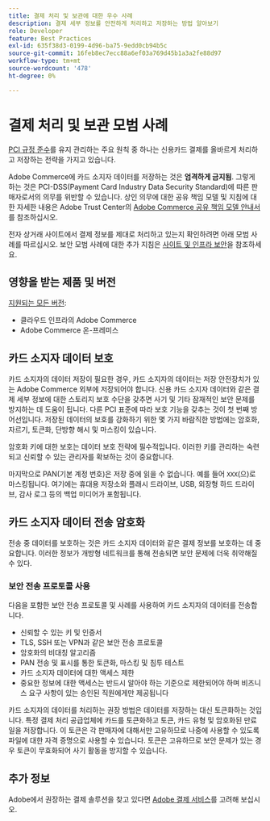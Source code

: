 ```yaml
---
title: 결제 처리 및 보관에 대한 우수 사례
description: 결제 세부 정보를 안전하게 처리하고 저장하는 방법 알아보기
role: Developer
feature: Best Practices
exl-id: 635f38d3-0199-4d96-ba75-9edd0cb94b5c
source-git-commit: 16feb8ec7ecc88a6ef03a769d45b1a3a2fe88d97
workflow-type: tm+mt
source-wordcount: '478'
ht-degree: 0%

---
```


# 결제 처리 및 보관 모범 사례

[PCI 규정 준수](https://experienceleague.adobe.com/docs/commerce-admin/start/compliance/payments/compliance-pci.html)를 유지 관리하는 주요 원칙 중 하나는 신용카드 결제를 올바르게 처리하고 저장하는 전략을 가지고 있습니다.

Adobe Commerce에 카드 소지자 데이터를 저장하는 것은 **엄격하게 금지됨**. 그렇게 하는 것은 PCI-DSS(Payment Card Industry Data Security Standard)에 따른 판매자로서의 의무를 위반할 수 있습니다. 상인 의무에 대한 공유 책임 모델 및 지침에 대한 자세한 내용은 Adobe Trust Center의 [Adobe Commerce 공유 책임 모델 안내서](https://www.adobe.com/content/dam/cc/en/trust-center/ungated/whitepapers/experience-cloud/adobe-commerce-shared-responsibilities-guide.pdf)를 참조하십시오.

전자 상거래 사이트에서 결제 정보를 제대로 처리하고 있는지 확인하려면 아래 모범 사례를 따르십시오. 보안 모범 사례에 대한 추가 지침은 [사이트 및 인프라 보안](../launch/security-best-practices.md)을 참조하세요.

## 영향을 받는 제품 및 버전

[지원되는 모든 버전](../../../release/versions.md):

* 클라우드 인프라의 Adobe Commerce
* Adobe Commerce 온-프레미스

## 카드 소지자 데이터 보호

카드 소지자의 데이터 저장이 필요한 경우, 카드 소지자의 데이터는 저장 안전장치가 있는 Adobe Commerce 외부에 저장되어야 합니다. 신용 카드 소지자 데이터와 같은 결제 세부 정보에 대한 스토리지 보호 수단을 갖추면 사기 및 기타 잠재적인 보안 문제를 방지하는 데 도움이 됩니다. 다른 PCI 표준에 따라 보호 기능을 갖추는 것이 첫 번째 방어선입니다. 저장된 데이터의 보호를 강화하기 위한 몇 가지 바람직한 방법에는 암호화, 자르기, 토큰화, 단방향 해시 및 마스킹이 있습니다.

암호화 키에 대한 보호는 데이터 보호 전략에 필수적입니다. 이러한 키를 관리하는 숙련되고 신뢰할 수 있는 관리자를 확보하는 것이 중요합니다.

마지막으로 PAN(기본 계정 번호)은 저장 중에 읽을 수 없습니다. 예를 들어 `XXX`(으)로 마스킹됩니다. 여기에는 휴대용 저장소와 플래시 드라이브, USB, 외장형 하드 드라이브, 감사 로그 등의 백업 미디어가 포함됩니다.

## 카드 소지자 데이터 전송 암호화

전송 중 데이터를 보호하는 것은 카드 소지자 데이터와 같은 결제 정보를 보호하는 데 중요합니다. 이러한 정보가 개방형 네트워크를 통해 전송되면 보안 문제에 더욱 취약해질 수 있다.

### 보안 전송 프로토콜 사용

다음을 포함한 보안 전송 프로토콜 및 사례를 사용하여 카드 소지자의 데이터를 전송합니다.

* 신뢰할 수 있는 키 및 인증서
* TLS, SSH 또는 VPN과 같은 보안 전송 프로토콜
* 암호화의 비대칭 알고리즘
* PAN 전송 및 표시를 통한 토큰화, 마스킹 및 침투 테스트
* 카드 소지자 데이터에 대한 액세스 제한
* 중요한 정보에 대한 액세스는 반드시 알아야 하는 기준으로 제한되어야 하며 비즈니스 요구 사항이 있는 승인된 직원에게만 제공됩니다

카드 소지자의 데이터를 처리하는 권장 방법은 데이터를 저장하는 대신 토큰화하는 것입니다. 특정 결제 처리 공급업체에 카드를 토큰화하고 토큰, 카드 유형 및 암호화된 만료일을 저장합니다. 이 토큰은 각 판매자에 대해서만 고유하므로 나중에 사용할 수 있도록 파일에 대한 자격 증명으로 사용할 수 있습니다. 토큰은 고유하므로 보안 문제가 있는 경우 토큰이 무효화되어 사기 활동을 방지할 수 있습니다.

## 추가 정보

Adobe에서 권장하는 결제 솔루션을 찾고 있다면 [Adobe 결제 서비스](https://experienceleague.adobe.com/docs/commerce/payment-services/overview.html)를 고려해 보십시오.

